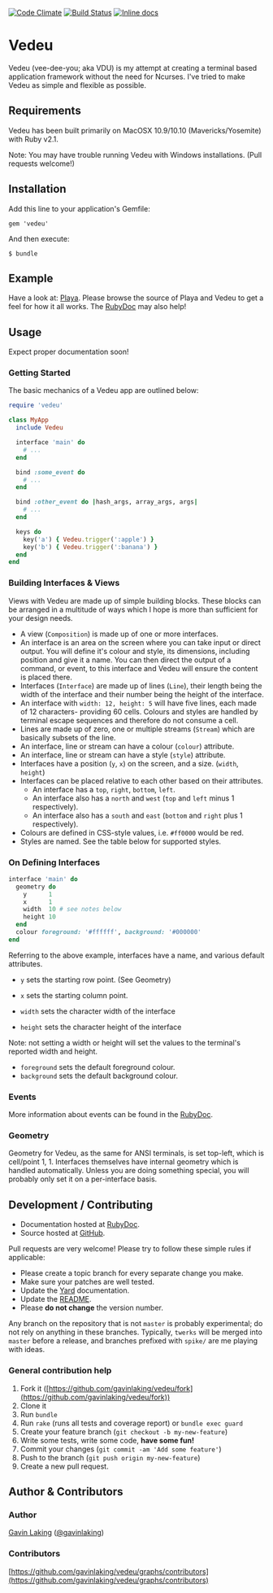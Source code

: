 [![Code Climate](https://codeclimate.com/github/gavinlaking/vedeu.png)](https://codeclimate.com/github/gavinlaking/vedeu)
[![Build Status](https://travis-ci.org/gavinlaking/vedeu.svg?branch=master)](https://travis-ci.org/gavinlaking/vedeu)
[![Inline docs](http://inch-ci.org/github/gavinlaking/vedeu.svg?branch=master)](http://inch-ci.org/github/gavinlaking/vedeu)

# Vedeu

Vedeu (vee-dee-you; aka VDU) is my attempt at creating a terminal based
 application framework without the need for Ncurses. I've tried to make Vedeu
 as simple and flexible as possible.


## Requirements

Vedeu has been built primarily on MacOSX 10.9/10.10 (Mavericks/Yosemite) with
 Ruby v2.1.

Note: You may have trouble running Vedeu with Windows installations. (Pull
 requests welcome!)


## Installation

Add this line to your application's Gemfile:

    gem 'vedeu'

And then execute:

    $ bundle


## Example

Have a look at: [Playa](https://github.com/gavinlaking/playa). Please browse the
 source of Playa and Vedeu to get a feel for how it all works. The
 [RubyDoc](http://rubydoc.info/github/gavinlaking/vedeu) may also help!


## Usage

Expect proper documentation soon!

### Getting Started

The basic mechanics of a Vedeu app are outlined below:

```ruby
require 'vedeu'

class MyApp
  include Vedeu

  interface 'main' do
    # ...
  end

  bind :some_event do
    # ...
  end

  bind :other_event do |hash_args, array_args, args|
    # ...
  end

  keys do
    key('a') { Vedeu.trigger(':apple') }
    key('b') { Vedeu.trigger(':banana') }
  end
end
```

### Building Interfaces & Views

Views with Vedeu are made up of simple building blocks. These blocks can be
 arranged in a multitude of ways which I hope is more than sufficient for your
 design needs.

- A view (`Composition`) is made up of one or more interfaces.
- An interface is an area on the screen where you can take input or direct
  output. You will define it's colour and style, its dimensions, including
  position and give it a name. You can then direct the output of a command, or
  event, to this interface and Vedeu will ensure the content is placed there.
- Interfaces (`Interface`) are made up of lines (`Line`), their length being the
  width of the interface and their number being the height of the interface.
- An interface with `width: 12, height: 5` will have five lines, each made of 12
  characters- providing 60 cells. Colours and styles are handled by terminal
  escape sequences and therefore do not consume a cell.
- Lines are made up of zero, one or multiple streams (`Stream`) which are
  basically subsets of the line.
- An interface, line or stream can have a colour (`colour`) attribute.
- An interface, line or stream can have a style (`style`) attribute.
- Interfaces have a position (`y`, `x`) on the screen, and a size.
  (`width`, `height`)
- Interfaces can be placed relative to each other based on their attributes.
    - An interface has a `top`, `right`, `bottom`, `left`.
    - An interface also has a `north` and `west` (`top` and `left` minus 1
      respectively).
    - An interface also has a `south` and `east` (`bottom` and `right` plus 1
      respectively).
- Colours are defined in CSS-style values, i.e. `#ff0000` would be red.
- Styles are named. See the table below for supported styles.


### On Defining Interfaces

```ruby
interface 'main' do
  geometry do
    y      1
    x      1
    width  10 # see notes below
    height 10
  end
  colour foreground: '#ffffff', background: '#000000'
end
```

Referring to the above example, interfaces have a name, and various default
 attributes.

- `y`          sets the starting row point. (See Geometry)
- `x`          sets the starting column point.

- `width`      sets the character width of the interface
- `height`     sets the character height of the interface

Note: not setting a width or height will set the values to the terminal's
 reported width and height.

- `foreground` sets the default foreground colour.
- `background` sets the default background colour.


### Events

More information about events can be found in the
 [RubyDoc](http://rubydoc.info/github/gavinlaking/vedeu).


### Geometry

Geometry for Vedeu, as the same for ANSI terminals, is set top-left, which is
 cell/point 1, 1. Interfaces themselves have internal geometry which is handled
 automatically. Unless you are doing something special, you will probably only
 set it on a per-interface basis.


## Development / Contributing

* Documentation hosted at [RubyDoc](http://rubydoc.info/github/gavinlaking/vedeu).
* Source hosted at [GitHub](https://github.com/gavinlaking/vedeu).

Pull requests are very welcome! Please try to follow these simple rules if
 applicable:

* Please create a topic branch for every separate change you make.
* Make sure your patches are well tested.
* Update the [Yard](http://yardoc.org/) documentation.
* Update the [README](https://github.com/gavinlaking/vedeu/blob/master/README.md).
* Please **do not change** the version number.

Any branch on the repository that is not `master` is probably experimental; do
 not rely on anything in these branches. Typically, `twerks` will be merged
 into `master` before a release, and branches prefixed with `spike/` are me
 playing with ideas.


### General contribution help

1. Fork it ([https://github.com/gavinlaking/vedeu/fork](https://github.com/gavinlaking/vedeu/fork))
2. Clone it
3. Run `bundle`
4. Run `rake` (runs all tests and coverage report) or `bundle exec guard`
5. Create your feature branch (`git checkout -b my-new-feature`)
6. Write some tests, write some code, **have some fun!**
7. Commit your changes (`git commit -am 'Add some feature'`)
8. Push to the branch (`git push origin my-new-feature`)
9. Create a new pull request.


## Author & Contributors

### Author

[Gavin Laking](https://github.com/gavinlaking)
 ([@gavinlaking](http://twitter.com/gavinlaking))

### Contributors

[https://github.com/gavinlaking/vedeu/graphs/contributors](https://github.com/gavinlaking/vedeu/graphs/contributors)
